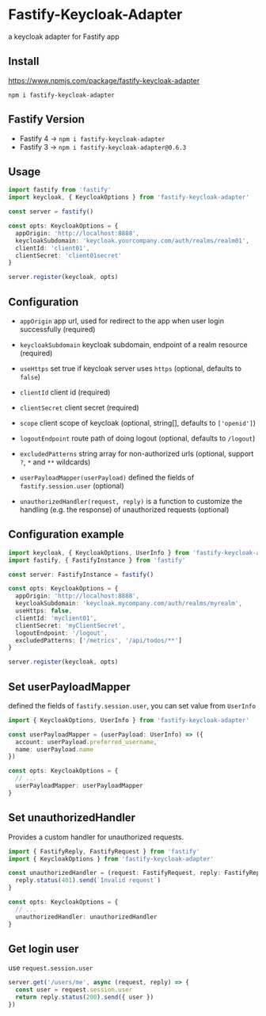 # Fastify-Keycloak-Adapter

a keycloak adapter for Fastify app

## Install

https://www.npmjs.com/package/fastify-keycloak-adapter

```
npm i fastify-keycloak-adapter
```

## Fastify Version

- Fastify 4 -> `npm i fastify-keycloak-adapter`
- Fastify 3 -> `npm i fastify-keycloak-adapter@0.6.3`

## Usage

```typescript
import fastify from 'fastify'
import keycloak, { KeycloakOptions } from 'fastify-keycloak-adapter'

const server = fastify()

const opts: KeycloakOptions = {
  appOrigin: 'http://localhost:8888',
  keycloakSubdomain: 'keycloak.yourcompany.com/auth/realms/realm01',
  clientId: 'client01',
  clientSecret: 'client01secret'
}

server.register(keycloak, opts)
```

## Configuration

- `appOrigin` app url, used for redirect to the app when user login successfully (required)

- `keycloakSubdomain` keycloak subdomain, endpoint of a realm resource (required)

- `useHttps` set true if keycloak server uses `https` (optional, defaults to `false`)

- `clientId` client id (required)

- `clientSecret` client secret (required)

- `scope` client scope of keycloak (optional, string[], defaults to `['openid']`)

- `logoutEndpoint` route path of doing logout (optional, defaults to `/logout`)

- `excludedPatterns` string array for non-authorized urls (optional, support `?`, `*` and `**` wildcards)

- `userPayloadMapper(userPayload)` defined the fields of `fastify.session.user` (optional)

- `unauthorizedHandler(request, reply)` is a function to customize the handling (e.g. the response) of unauthorized requests (optional)

## Configuration example

```typescript
import keycloak, { KeycloakOptions, UserInfo } from 'fastify-keycloak-adapter'
import fastify, { FastifyInstance } from 'fastify'

const server: FastifyInstance = fastify()

const opts: KeycloakOptions = {
  appOrigin: 'http://localhost:8888',
  keycloakSubdomain: 'keycloak.mycompany.com/auth/realms/myrealm',
  useHttps: false,
  clientId: 'myclient01',
  clientSecret: 'myClientSecret',
  logoutEndpoint: '/logout',
  excludedPatterns: ['/metrics', '/api/todos/**']
}

server.register(keycloak, opts)
```

## Set userPayloadMapper

defined the fields of `fastify.session.user`, you can set value from `UserInfo`

```typescript
import { KeycloakOptions, UserInfo } from 'fastify-keycloak-adapter'

const userPayloadMapper = (userPayload: UserInfo) => ({
  account: userPayload.preferred_username,
  name: userPayload.name
})

const opts: KeycloakOptions = {
  // ...
  userPayloadMapper: userPayloadMapper
}
```

## Set unauthorizedHandler

Provides a custom handler for unauthorized requests.

```typescript
import { FastifyReply, FastifyRequest } from 'fastify'
import { KeycloakOptions } from 'fastify-keycloak-adapter'

const unauthorizedHandler = (request: FastifyRequest, reply: FastifyReply) => {
  reply.status(401).send(`Invalid request`)
}

const opts: KeycloakOptions = {
  // ...
  unauthorizedHandler: unauthorizedHandler
}
```

## Get login user

use `request.session.user`

```typescript
server.get('/users/me', async (request, reply) => {
  const user = request.session.user
  return reply.status(200).send({ user })
})
```
